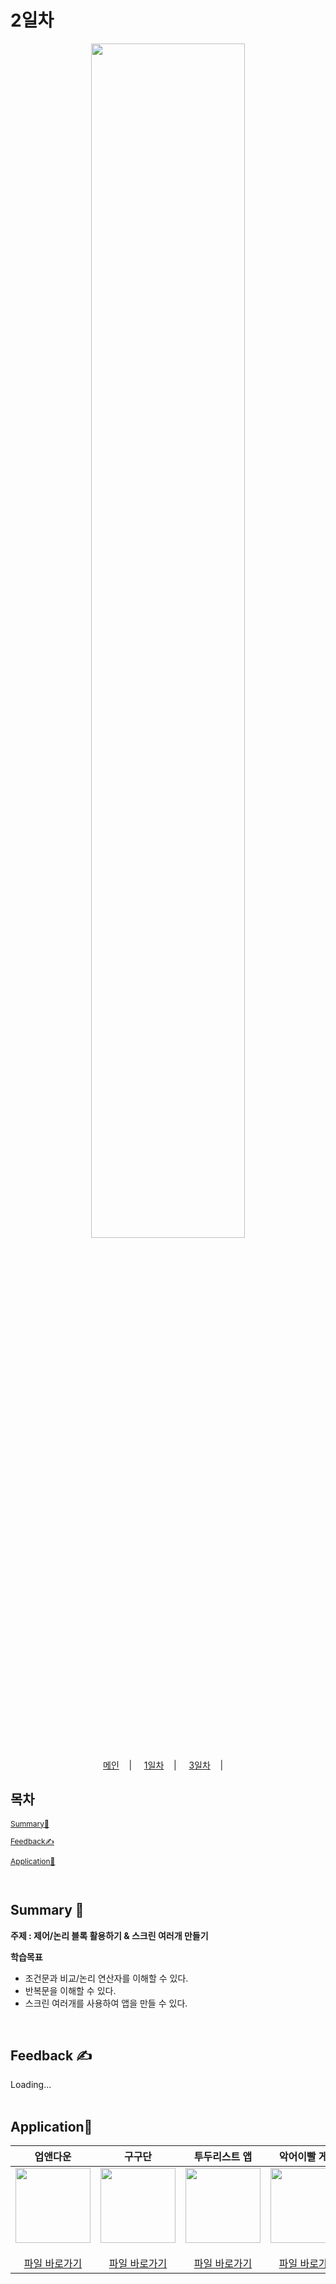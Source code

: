 # 2일차
<p align="center">
   <img src="https://user-images.githubusercontent.com/79021544/220138575-d8afd2aa-f487-4b62-a720-6bfd32ffd47b.png" width="70%">
</p>

<p align="center">
  <a href="https://github.com/CodingHakdang/2023-02-Winter-Camp-App-Inventor/blob/main/README.md">메인</a>&nbsp;&nbsp;&nbsp; | &nbsp;&nbsp;&nbsp;
  <a href="https://github.com/CodingHakdang/2023-02-Winter-Camp-App-Inventor/blob/e161f09f46aa9534b8fe8104211c0f503d52ad3b/lectures/day1/day1.md">1일차</a>&nbsp;&nbsp;&nbsp; | &nbsp;&nbsp;&nbsp;
  <a href="https://github.com/CodingHakdang/2023-02-Winter-Camp-App-Inventor/blob/e161f09f46aa9534b8fe8104211c0f503d52ad3b/lectures/day2/day2.md">3일차</a>&nbsp;&nbsp;&nbsp; | &nbsp;&nbsp;&nbsp;
</p>

## 목차

<div style="font-size:12px;">
  
   [Summary📝](#summary-)

   [Feedback✍️](#feedback-%EF%B8%8F)
   
   [Application📱](#application)
   
</div>
<br>

## Summary 📝

**주제 : 제어/논리 블록 활용하기 & 스크린 여러개 만들기**

**학습목표**

- 조건문과 비교/논리 연산자를 이해할 수 있다.
- 반복문을 이해할 수 있다.
- 스크린 여러개를 사용하여 앱을 만들 수 있다.

<br>

## Feedback ✍️

Loading...
<br>
<br>

## Application📱

|업앤다운|구구단|투두리스트 앱|악어이빨 게임|
| :--: | :--: | :--: | :--: |
| [<img src="https://user-images.githubusercontent.com/108293826/222973557-7822fc48-9ea1-4452-856a-b4d9861c7156.png" width="120">](./UpAndDown.md) <br><br> [파일 바로가기](./#) | [<img src="https://user-images.githubusercontent.com/108293826/226612172-4298051c-43c1-4b0f-b926-f9414543afd1.png" width="120">](./MultiplicationTable.md) <br><br> [파일 바로가기](./#) | [<img src="https://user-images.githubusercontent.com/108293826/222973350-293d2709-5b1a-4fa2-988b-05aae159f6a7.png" width="120">](./ToDoList.md) <br><br> [파일 바로가기](./#)| [<img src="https://user-images.githubusercontent.com/108293826/222973631-7ef6339c-5b8c-44fe-8c6e-f121ce9b9b4f.png" width="120">](./CrocodileTeeth.md) <br><br> [파일 바로가기](./#) |

